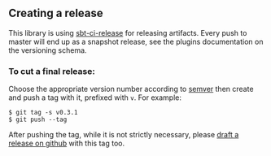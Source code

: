 ## Creating a release

This library is using [sbt-ci-release] for releasing artifacts. Every push to master will end up as a snapshot release, see the plugins documentation on the versioning schema.

### To cut a final release:

Choose the appropriate version number according to [semver] then create and push a tag with it, prefixed with `v`.
For example:

```
$ git tag -s v0.3.1
$ git push --tag
```

After pushing the tag, while it is not strictly necessary, please [draft a release on github] with this tag too.


[sbt-ci-release]: https://github.com/olafurpg/sbt-ci-release
[semver]: https://semver.org
[draft a release on github]: https://github.com/emartech/scala-logger/releases/new
